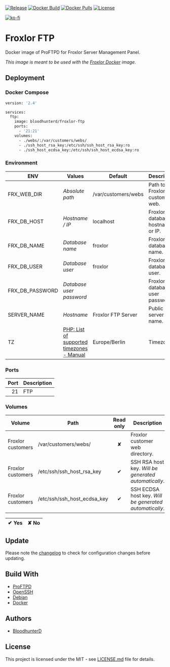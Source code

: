 [![Release](https://img.shields.io/github/v/release/bloodhunterd/froxlor-ftp?style=for-the-badge)](https://github.com/bloodhunterd/froxlor-ftp/releases)
[![Docker Build](https://img.shields.io/github/workflow/status/bloodhunterd/froxlor-ftp/Docker?style=for-the-badge&label=Docker%20Build)](https://github.com/bloodhunterd/froxlor-ftp/actions?query=workflow%3ADocker)
[![Docker Pulls](https://img.shields.io/docker/pulls/bloodhunterd/froxlor-ftp?style=for-the-badge)](https://hub.docker.com/r/bloodhunterd/froxlor-ftp)
[![License](https://img.shields.io/github/license/bloodhunterd/froxlor-ftp?style=for-the-badge)](https://github.com/bloodhunterd/froxlor-ftp/blob/master/LICENSE)

[![ko-fi](https://www.ko-fi.com/img/githubbutton_sm.svg)](https://ko-fi.com/bloodhunterd)

# Froxlor FTP

Docker image of ProFTPD for Froxlor Server Management Panel.

*This image is meant to be used with the [Froxlor Docker](https://github.com/bloodhunterd/froxlor-docker) image.*

## Deployment

### Docker Compose

~~~dockerfile
version: '2.4'

services:
  ftp:
    image: bloodhunterd/froxlor-ftp
    ports:
      - '21:21'
    volumes:
      - ./webs/:/var/customers/webs/
      - ./ssh_host_rsa_key:/etc/ssh/ssh_host_rsa_key:ro
      - ./ssh_host_ecdsa_key:/etc/ssh/ssh_host_ecdsa_key:ro
~~~

### Environment

| ENV | Values | Default | Description
| --- | ------ | ------- | -----------
| FRX_WEB_DIR | *Absolute path* | /var/customers/webs | Path to the Froxlor customer web.
| FRX_DB_HOST | *Hostname / IP* | localhost | Froxlor database hostname or IP.
| FRX_DB_NAME | *Database name* | froxlor | Froxlor database name.
| FRX_DB_USER | *Database user* | froxlor | Froxlor database user.
| FRX_DB_PASSWORD | *Database user password* |  | Froxlor database user password.
| SERVER_NAME | *Hostname* | Froxlor FTP Server | Public server name.
| TZ | [PHP: List of supported timezones - Manual](https://www.php.net/manual/en/timezones.php) | Europe/Berlin | Timezone.

### Ports

| Port | Description
| ---: | -----------
| 21   | FTP

### Volumes

| Volume | Path | Read only | Description
| ------ | ---- | :-------: | -----------
| Froxlor customers | /var/customers/webs/ | &#10008; | Froxlor customer web directory.
| Froxlor customers | /etc/ssh/ssh_host_rsa_key | &#10004; | SSH RSA host key. *Will be generated automatically*.
| Froxlor customers | /etc/ssh/ssh_host_ecdsa_key | &#10004; | SSH ECDSA host key. *Will be generated automatically*.

| &#10004; Yes | &#10008; No
| ------------ | -----------

## Update

Please note the [changelog](https://github.com/bloodhunterd/froxlor-ftp/blob/master/CHANGELOG.md) to check for configuration changes before updating.

## Build With

* [ProFTPD](http://www.proftpd.org/)
* [OpenSSH](https://www.openssh.com/)
* [Debian](https://www.debian.org/)
* [Docker](https://www.docker.com/)

## Authors

* [BloodhunterD](https://github.com/bloodhunterd)

## License

This project is licensed under the MIT - see [LICENSE.md](https://github.com/bloodhunterd/froxlor-ftp/blob/master/LICENSE) file for details.
